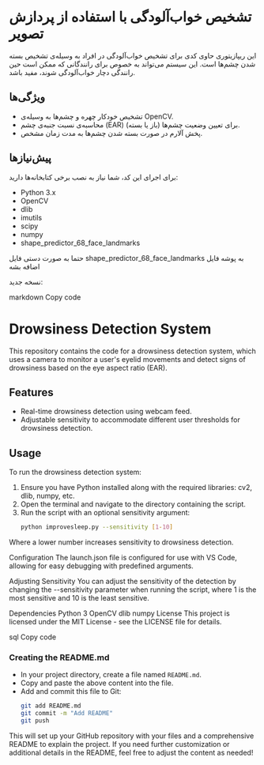 # تشخیص خواب‌آلودگی با استفاده از پردازش تصویر

این ریپازیتوری حاوی کدی برای تشخیص خواب‌آلودگی در افراد به وسیله‌ی تشخیص بسته شدن چشم‌ها است. این سیستم می‌تواند به خصوص برای رانندگانی که ممکن است حین رانندگی دچار خواب‌آلودگی شوند، مفید باشد.

## ویژگی‌ها
- تشخیص خودکار چهره و چشم‌ها به وسیله‌ی OpenCV.
- محاسبه‌ی نسبت جنبه‌ی چشم (EAR) برای تعیین وضعیت چشم‌ها (باز یا بسته).
- پخش آلارم در صورت بسته شدن چشم‌ها به مدت زمان مشخص.

## پیش‌نیازها
برای اجرای این کد، شما نیاز به نصب برخی کتابخانه‌ها دارید:
- Python 3.x
- OpenCV
- dlib
- imutils
- scipy
- numpy
- shape_predictor_68_face_landmarks

حتما به صورت دستی فایل shape_predictor_68_face_landmarks به پوشه فایل اضافه بشه

 نسخه جدید:


markdown
Copy code
# Drowsiness Detection System

This repository contains the code for a drowsiness detection system, which uses a camera to monitor a user's eyelid movements and detect signs of drowsiness based on the eye aspect ratio (EAR).

## Features

- Real-time drowsiness detection using webcam feed.
- Adjustable sensitivity to accommodate different user thresholds for drowsiness detection.

## Usage

To run the drowsiness detection system:

1. Ensure you have Python installed along with the required libraries: cv2, dlib, numpy, etc.
2. Open the terminal and navigate to the directory containing the script.
3. Run the script with an optional sensitivity argument:
   ```bash
   python improvesleep.py --sensitivity [1-10]
Where a lower number increases sensitivity to drowsiness detection.

Configuration
The launch.json file is configured for use with VS Code, allowing for easy debugging with predefined arguments.

Adjusting Sensitivity
You can adjust the sensitivity of the detection by changing the --sensitivity parameter when running the script, where 1 is the most sensitive and 10 is the least sensitive.

Dependencies
Python 3
OpenCV
dlib
numpy
License
This project is licensed under the MIT License - see the LICENSE file for details.

sql
Copy code

### Creating the README.md
- In your project directory, create a file named `README.md`.
- Copy and paste the above content into the file.
- Add and commit this file to Git:
  ```bash
  git add README.md
  git commit -m "Add README"
  git push
This will set up your GitHub repository with your files and a comprehensive README to explain the project. If you need further customization or additional details in the README, feel free to adjust the content as needed!
